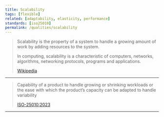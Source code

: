 ```yaml
---
title: Scalability
tags: [flexible]
related: [adaptability, elasticity, performance]
standards: [iso25010]
permalink: /qualities/scalability
---
```




>Scalability is the property of a system to handle a growing amount of work by adding resources to the system.
>
>In computing, scalability is a characteristic of computers, networks, algorithms, networking protocols, programs and applications. 
>
>[Wikipedia](https://en.wikipedia.org/wiki/Scalability)

<hr class="with-no-margin"/>

>Capability of a product to handle growing or shrinking workloads or the ease with which the product’s capacity can be adapted to handle variability
>
>[ISO-25010:2023](/references/#iso-25010-2023)

<hr class="with-no-margin"/>

>
